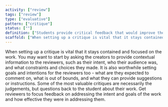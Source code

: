 ```yaml
---
activity: ["review"]
tags: ["review"]
type: ["evaluative"]
pattern: ["critique"]
status: [""]
definition: ["Students provide critical feedback that would improve the work in front of them. While pointing to errors or flaws, students must also provide changes and recommendations so that feedback is constructive."]
scaffold: ["When setting up a critique is vital that it stays contained and focused on the work. You may want to start by asking the creators to provide contextual information to the reviewers, such as their intent, who their audience was, and what constraints and choices they made. It is also worthwhile setting goals and intentions for the reviewers too - what are they expected to comment on, what is out of bounds, and what they can provide suggestions or instructions. Some of the most valuable critiques are necessarily the judgements, but questions back to the student about their work. Get reviewers to focus feedback on addressing the intent and goals of the work and how effective they were in addressing them."]
---
```


When setting up a critique is vital that it stays contained and focused on the work. You may want to start by asking the creators to provide contextual information to the reviewers, such as their intent, who their audience was, and what constraints and choices they made. It is also worthwhile setting goals and intentions for the reviewers too - what are they expected to comment on, what is out of bounds, and what they can provide suggestions or instructions. Some of the most valuable critiques are necessarily the judgements, but questions back to the student about their work. Get reviewers to focus feedback on addressing the intent and goals of the work and how effective they were in addressing them.
